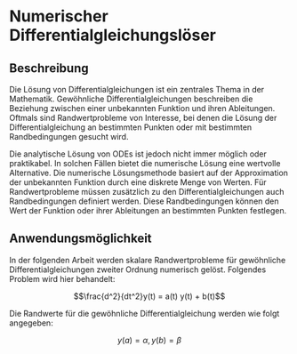 # Numerischer Differentialgleichungslöser

## Beschreibung
Die Lösung von Differentialgleichungen ist ein zentrales Thema in der Mathematik. Gewöhnliche Differentialgleichungen beschreiben die Beziehung zwischen einer unbekannten Funktion und ihren Ableitungen. 
Oftmals sind Randwertprobleme von Interesse, bei denen die Lösung der Differentialgleichung an bestimmten Punkten oder mit bestimmten Randbedingungen gesucht wird.

Die analytische Lösung von ODEs ist jedoch nicht immer möglich oder praktikabel. In solchen Fällen bietet die numerische Lösung eine wertvolle Alternative. 
Die numerische Lösungsmethode basiert auf der Approximation der unbekannten Funktion durch eine diskrete Menge von Werten. 
Für Randwertprobleme müssen zusätzlich zu den Differentialgleichungen auch Randbedingungen definiert werden. Diese Randbedingungen können den Wert der Funktion oder ihrer Ableitungen an bestimmten Punkten festlegen. 

## Anwendungsmöglichkeit

In der folgenden Arbeit werden skalare Randwertprobleme für gewöhnliche Differentialgleichungen zweiter Ordnung numerisch gelöst. Folgendes Problem wird hier behandelt:

$$\frac{d^2}{dt^2}y(t) = a(t) y(t) + b(t)$$

Die Randwerte für die gewöhnliche Differentialgleichung werden wie folgt angegeben:

$$y(a) = \alpha, y(b) = \beta$$
